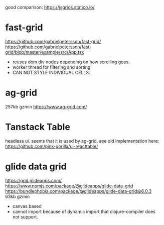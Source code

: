 
good comparison:
https://jsgrids.statico.io/


# fast-grid
https://github.com/gabrielpetersson/fast-grid/
https://github.com/gabrielpetersson/fast-grid/blob/master/example/src/App.tsx
- reuses dom div nodes depending on how scrolling goes.
- worker thread for filtering and sorting
- CAN NOT STYLE INDIVIDUAL CELLS.

# ag-grid
257kb gzmin
https://www.ag-grid.com/

# Tanstack Table
headless ui.
seems that it is used by ag-grid.
see old implementation here: https://github.com/pink-gorilla/ui-reacttable/


# glide data grid
https://grid.glideapps.com/
https://www.npmjs.com/package/@glideapps/glide-data-grid
https://bundlephobia.com/package/@glideapps/glide-data-grid@6.0.3
63kb gzmin
- canvas based
- cannot import because of dynamic import that clojure-compiler does not support.
